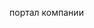 <Token xmlns:xlink="http://www.w3.org/1999/xlink">портал компании</Token>

<!--HONumber=Jun16_HO4-->


